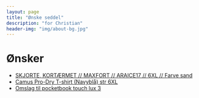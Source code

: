 ```yaml
---
layout: page
title: "Ønske seddel"
description: "for Christian"
header-img: "img/about-bg.jpg"
---
```

# Ønsker

   * [SKJORTE, KORTÆRMET // MAXFORT // ARAICE17 // 6XL // Farve sand](https://www.venusogmarsxl.dk/vare/14866-maxfort-skjorte-kortaermet)
   * [Camus Pro-Dry T-shirt (Navyblå) str 6XL](http://www.storedrenge.dk/herretoej-372/t-shirts-242/t-shirts-245/camus-pro-dry-t-shirt-navyblaa-25048.html)
 * [Omslag til pocketbook touch lux 3](https://www.conradelektronik.dk/?websale8=conrad-dk&pi=1462095)


